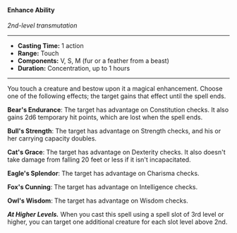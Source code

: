 #### Enhance Ability
*2nd-level transmutation*
___
- **Casting Time:** 1 action
- **Range:** Touch
- **Components:** V, S, M (fur or a feather from a beast)
- **Duration:** Concentration, up to 1 hours
___
You touch a creature and bestow upon it a magical enhancement. Choose one of the following effects; the target gains that effect until the spell ends.

**Bear's Endurance**: The target has advantage on Constitution checks. It also gains 2d6 temporary hit points, which are lost when the spell ends.

**Bull's Strength**: The target has advantage on Strength checks, and his or her carrying capacity doubles.

**Cat's Grace**: The target has advantage on Dexterity checks. It also doesn't take damage from falling 20 feet or less if it isn't incapacitated.

**Eagle's Splendor**: The target has advantage on Charisma checks.

**Fox's Cunning**: The target has advantage on Intelligence checks.

**Owl's Wisdom**: The target has advantage on Wisdom checks.

***At Higher Levels.*** When you cast this spell using a spell slot of 3rd level or higher, you can target one additional creature for each slot level above 2nd.